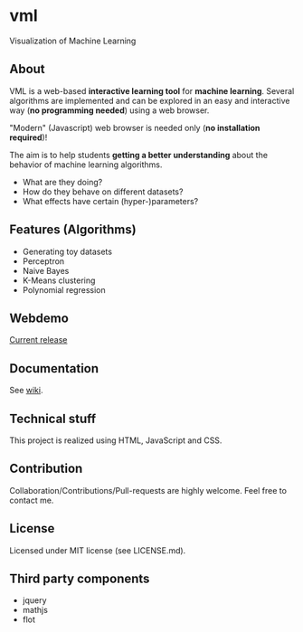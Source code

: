 # vml
Visualization of Machine Learning

## About
VML is a web-based **interactive learning tool** for **machine learning**. Several algorithms are implemented and can be explored in an easy and interactive way (**no programming needed**) using a web browser.

"Modern" (Javascript) web browser is needed only (**no installation required**)!

The aim is to help students **getting a better understanding** about the behavior of machine learning algorithms.
- What are they doing?
- How do they behave on different datasets?
- What effects have certain (hyper-)parameters?

## Features (Algorithms)
 - Generating toy datasets
 - Perceptron
 - Naive Bayes
 - K-Means clustering
 - Polynomial regression

## Webdemo
[Current release](https://andreartelt.github.io/vml)

## Documentation
See [wiki](https://github.com/andreArtelt/vml/wiki).

## Technical stuff
This project is realized using HTML, JavaScript and CSS.

## Contribution
Collaboration/Contributions/Pull-requests are highly welcome. Feel free to contact me.

## License
Licensed under MIT license (see LICENSE.md).

## Third party components
 - jquery
 - mathjs
 - flot

